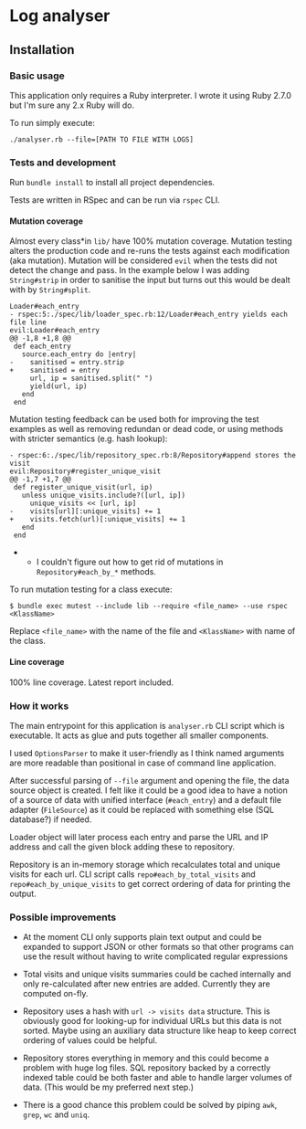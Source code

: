 # Log analyser

## Installation

### Basic usage

This application only requires a Ruby interpreter. I wrote it using
Ruby 2.7.0 but I'm sure any 2.x Ruby will do.

To run simply execute:

`./analyser.rb --file=[PATH TO FILE WITH LOGS]`

### Tests and development

Run `bundle install` to install all project dependencies.

Tests are written in RSpec and can be run via `rspec` CLI.


#### Mutation coverage

Almost every class*in `lib/` have 100% mutation coverage. Mutation testing alters the production
code and re-runs the tests against each modification (aka mutation). Mutation will be considered
`evil` when the tests did not detect the change and pass. In the example below I was adding `String#strip`
in order to sanitise the input but turns out this would be dealt with by `String#split`.
```shell
Loader#each_entry
- rspec:5:./spec/lib/loader_spec.rb:12/Loader#each_entry yields each file line
evil:Loader#each_entry
@@ -1,8 +1,8 @@
 def each_entry
   source.each_entry do |entry|
-    sanitised = entry.strip
+    sanitised = entry
     url, ip = sanitised.split(" ")
     yield(url, ip)
   end
 end
 ```
Mutation testing feedback can be used both for improving the test examples as well as removing redundan or dead code,
or using methods with stricter semantics (e.g. hash lookup):

```shell
- rspec:6:./spec/lib/repository_spec.rb:8/Repository#append stores the visit
evil:Repository#register_unique_visit
@@ -1,7 +1,7 @@
 def register_unique_visit(url, ip)
   unless unique_visits.include?([url, ip])
     unique_visits << [url, ip]
-    visits[url][:unique_visits] += 1
+    visits.fetch(url)[:unique_visits] += 1
   end
 end
```

* - I couldn't figure out how to get rid of mutations in `Repository#each_by_*` methods.

To run mutation testing for a class execute:

```shell
$ bundle exec mutest --include lib --require <file_name> --use rspec <KlassName>
```

Replace `<file_name>` with the name of the file and `<KlassName>` with name of the class.

#### Line coverage

100% line coverage. Latest report included.

### How it works

The main entrypoint for this application is `analyser.rb` CLI script which is executable. It acts as
glue and puts together all smaller components.

I used `OptionsParser` to make it user-friendly as I think named arguments are more readable than positional
in case of command line application.

After successful parsing of `--file` argument and opening the file, the data source object is created. I felt like
it could be a good idea to have a notion of a source of data with unified interface (`#each_entry`) and a default file
adapter (`FileSource`) as it could be replaced with something else (SQL database?) if needed.

Loader object will later process each entry and parse the URL and IP address and call the given block adding these to repository.

Repository is an in-memory storage which recalculates total and unique visits for each url. CLI script calls
`repo#each_by_total_visits` and `repo#each_by_unique_visits` to get correct ordering of data for printing the output.

### Possible improvements

* At the moment CLI only supports plain text output and could be expanded to support
JSON or other formats so that other programs can use the result
without having to write complicated regular expressions

* Total visits and unique visits summaries could be cached internally
and only re-calculated after new entries are added. Currently they are computed on-fly.

* Repository uses a hash with `url -> visits data` structure. This is obviously good for
looking-up for individual URLs but this data is not sorted. Maybe using an auxiliary data
structure like heap to keep correct ordering of values could be helpful.

* Repository stores everything in memory and this could become a problem with huge log files.
SQL repository backed by a correctly indexed table could be both faster and able to
handle larger volumes of data. (This would be my preferred next step.)

* There is a good chance this problem could be solved by piping `awk`, `grep`, `wc` and `uniq`.
